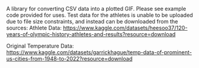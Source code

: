 A library for converting CSV data into a plotted GIF. Please see example code provided for uses. Test data for the athletes is unable to be uploaded due to file size constraints, and instead can be downloaded from the sources:
Athlete Data: https://www.kaggle.com/datasets/heesoo37/120-years-of-olympic-history-athletes-and-results?resource=download

Original Temperature Data: https://www.kaggle.com/datasets/garrickhague/temp-data-of-prominent-us-cities-from-1948-to-2022?resource=download
